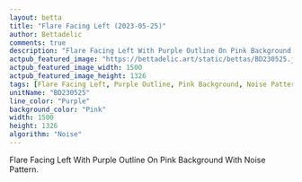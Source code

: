 ```yaml
---
layout: betta
title: "Flare Facing Left (2023-05-25)"
author: Bettadelic
comments: true
description: "Flare Facing Left With Purple Outline On Pink Background With Noise Pattern."
actpub_featured_image: "https://bettadelic.art/static/bettas/BD230525.jpg"
actpub_featured_image_width: 1500
actpub_featured_image_height: 1326
tags: [Flare Facing Left, Purple Outline, Pink Background, Noise Pattern, May 2023]
unitName: "BD230525"
line_color: "Purple"
background_color: "Pink"
width: 1500
height: 1326
algorithm: "Noise"
---
```


Flare Facing Left With Purple Outline On Pink Background With Noise Pattern.
